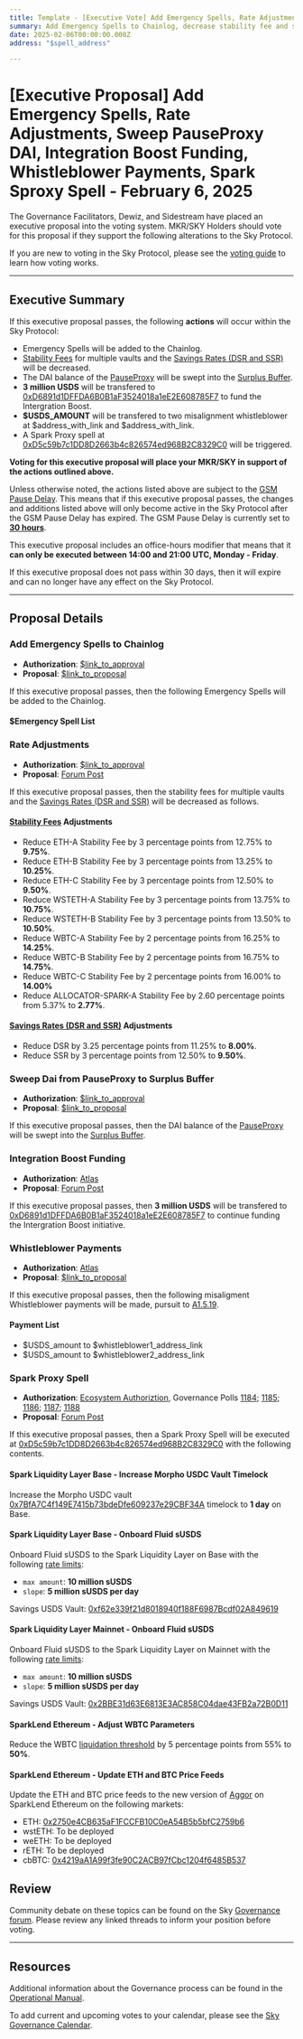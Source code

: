 ```yaml
---
title: Template - [Executive Vote] Add Emergency Spells, Rate Adjustments, Sweep PauseProxy DAI, Integration Boost Funding, Whistleblower Payments, Spark Sproxy Spell - February 6, 2025
summary: Add Emergency Spells to Chainlog, decrease stability fee and savings rates, sweep DAI in PauseProxy to the Surplus Buffer, fund Integration Boost, payments to alignment whistleblowers, trigger a Spark Proxy spell.
date: 2025-02-06T00:00:00.000Z
address: "$spell_address"

---
```

# [Executive Proposal] Add Emergency Spells, Rate Adjustments, Sweep PauseProxy DAI, Integration Boost Funding, Whistleblower Payments, Spark Sproxy Spell - February 6, 2025

The Governance Facilitators, Dewiz, and Sidestream have placed an executive proposal into the voting system. MKR/SKY Holders should vote for this proposal if they support the following alterations to the Sky Protocol.

If you are new to voting in the Sky Protocol, please see the [voting guide](https://manual.makerdao.com/governance/voting-in-makerdao/on-chain-governance) to learn how voting works.

---

## Executive Summary

If this executive proposal passes, the following **actions** will occur within the Sky Protocol:
- Emergency Spells will be added to the Chainlog.
- [Stability Fees](https://sky-atlas.powerhouse.io/#A.3.8.1.1.2.3_Stability_Fee-67e40a3b-f1c2-4dc6-b502-2affeab0b232|57eaf45219bea3b430c2) for multiple vaults and the [Savings Rates (DSR and SSR)](https://sky-atlas.powerhouse.io/A.4.3.1_Savings_Rates/5586fe33-b0af-41f0-9629-b1716c7c0967%7Cb3417d54) will be decreased.
- The DAI balance of the [PauseProxy](https://etherscan.io/address/0xbe8e3e3618f7474f8cb1d074a26affef007e98fb) will be swept into the [Surplus Buffer](https://sky-atlas.powerhouse.io/A.3.5.1_Surplus_Buffer/11af2ff0-8d73-806a-afb0-ca38393197d3%7C57ea2c54).
- **3 million USDS** will be transfered to [0xD6891d1DFFDA6B0B1aF3524018a1eE2E608785F7](https://etherscan.io/address/0xD6891d1DFFDA6B0B1aF3524018a1eE2E608785F7) to fund the Intergration Boost.
- **$USDS_AMOUNT** will be transfered to two misalignment whistleblower at $address_with_link and $address_with_link.
- A Spark Proxy spell at [0xD5c59b7c1DD8D2663b4c826574ed968B2C8329C0](https://etherscan.io/address/0xD5c59b7c1DD8D2663b4c826574ed968B2C8329C0#code) will be triggered. 

**Voting for this executive proposal will place your MKR/SKY in support of the actions outlined above.**

Unless otherwise noted, the actions listed above are subject to the [GSM Pause Delay](https://sky-atlas.powerhouse.io/#A.1.8.2.1_Pause_Delay-a98b8227-95f6-4711-9d8d-f52cbc6ad2d0|0db30758e055). This means that if this executive proposal passes, the changes and additions listed above will only become active in the Sky Protocol after the GSM Pause Delay has expired. The GSM Pause Delay is currently set to [**30 hours**](https://sky-atlas.powerhouse.io/#A.1.8.2.1.2_Pause_Delay_Current_Value-09d2514b-3169-4755-a654-2c774456980d|0db30758e055d2d0).

This executive proposal includes an office-hours modifier that means that it **can only be executed between 14:00 and 21:00 UTC, Monday - Friday**. 

If this executive proposal does not pass within 30 days, then it will expire and can no longer have any effect on the Sky Protocol.

---

## Proposal Details

### Add Emergency Spells to Chainlog

- **Authorization**: [$link_to_approval]()
- **Proposal**: [$link_to_proposal]()

If this executive proposal passes, then the following Emergency Spells will be added to the Chainlog.

#### $Emergency Spell List

### Rate Adjustments

- **Authorization**: [$link_to_approval]()
- **Proposal**: [Forum Post](https://forum.sky.money/t/feb-6-2025-stability-scope-parameter-changes-21/25906)

If this executive proposal passes, then the stability fees for multiple vaults and the [Savings Rates (DSR and SSR)](https://sky-atlas.powerhouse.io/A.4.3.1_Savings_Rates/5586fe33-b0af-41f0-9629-b1716c7c0967%7Cb3417d54) will be decreased as follows.

#### [Stability Fees](https://sky-atlas.powerhouse.io/#A.3.8.1.1.2.3_Stability_Fee-67e40a3b-f1c2-4dc6-b502-2affeab0b232|57eaf45219bea3b430c2) Adjustments

- Reduce ETH-A Stability Fee by 3 percentage points from 12.75% to **9.75%**.
- Reduce ETH-B Stability Fee by 3 percentage points from 13.25% to **10.25%**.
- Reduce ETH-C Stability Fee by 3 percentage points from 12.50% to **9.50%**.
- Reduce WSTETH-A Stability Fee by 3 percentage points from 13.75% to **10.75%**.
- Reduce WSTETH-B Stability Fee by 3 percentage points from 13.50% to **10.50%**.
- Reduce WBTC-A Stability Fee by 2 percentage points from 16.25% to **14.25%**.
- Reduce WBTC-B Stability Fee by 2 percentage points from 16.75% to **14.75%**.
- Reduce WBTC-C Stability Fee by 2 percentage points from 16.00% to **14.00%**
- Reduce ALLOCATOR-SPARK-A Stability Fee by 2.60 percentage points from 5.37% to **2.77%**.

#### [Savings Rates (DSR and SSR)](https://sky-atlas.powerhouse.io/A.4.3.1_Savings_Rates/5586fe33-b0af-41f0-9629-b1716c7c0967%7Cb3417d54) Adjustments

- Reduce DSR by 3.25 percentage points from 11.25% to **8.00%**.
- Reduce SSR by 3 percentage points from 12.50% to **9.50%**.

### Sweep Dai from PauseProxy to Surplus Buffer

- **Authorization**: [$link_to_approval]()
- **Proposal**: [$link_to_proposal]()

If this executive proposal passes, then the DAI balance of the [PauseProxy](https://etherscan.io/address/0xbe8e3e3618f7474f8cb1d074a26affef007e98fb) will be swept into the [Surplus Buffer](https://sky-atlas.powerhouse.io/A.3.5.1_Surplus_Buffer/11af2ff0-8d73-806a-afb0-ca38393197d3%7C57ea2c54).

### Integration Boost Funding

- **Authorization**: [Atlas](https://sky-atlas.powerhouse.io/A.5.2.1.2_Integration_Boost/129f2ff0-8d73-8057-850b-d32304e9c91a|8d5a9e88cf49)
- **Proposal**: [Forum Post](https://forum.sky.money/t/utilization-of-the-integration-boost-budget-a-5-2-1-2/25536/5)

If this executive proposal passes, then  **3 million USDS** will be transfered to [0xD6891d1DFFDA6B0B1aF3524018a1eE2E608785F7](https://etherscan.io/address/0xD6891d1DFFDA6B0B1aF3524018a1eE2E608785F7) to continue funding the Intergration Boost initiative.

### Whistleblower Payments

- **Authorization**: [Atlas](https://sky-atlas.powerhouse.io/A.1.5.19_Whistleblower_Bounty/fb2de9a9-8154-46b8-9631-a5dda875921e|0db3af4e955e)
- **Proposal**: [$link_to_proposal]()

If this executive proposal passes, then the following misaligment Whistleblower payments will be made, pursuit to [A1.5.19](https://sky-atlas.powerhouse.io/A.1.5.19_Whistleblower_Bounty/fb2de9a9-8154-46b8-9631-a5dda875921e|0db3af4e955e).

#### Payment List

- $USDS_amount to $whistleblower1_address_link
- $USDS_amount to $whistleblower2_address_link

### Spark Proxy Spell

- **Authorization**: [Ecosystem Authoriztion](https://forum.sky.money/t/feb-6-2025-proposed-changes-to-spark-for-upcoming-spell-actual/25888/3), Governance Polls [1184](https://vote.makerdao.com/polling/QmUMkWLQ); [1185](https://vote.makerdao.com/polling/QmTfntSm); [1186](https://vote.makerdao.com/polling/QmWCe4JD); [1187](https://vote.makerdao.com/polling/QmbSANrr); [1188](https://vote.makerdao.com/polling/QmRKhzad)
- **Proposal**: [Forum Post](https://forum.sky.money/t/feb-6-2025-proposed-changes-to-spark-for-upcoming-spell-actual/25888)

If this executive proposal passes, then a Spark Proxy Spell will be executed at [0xD5c59b7c1DD8D2663b4c826574ed968B2C8329C0](https://etherscan.io/address/0xD5c59b7c1DD8D2663b4c826574ed968B2C8329C0#code) with the following contents.

#### Spark Liquidity Layer Base - Increase Morpho USDC Vault Timelock

Increase the Morpho USDC vault [0x7BfA7C4f149E7415b73bdeDfe609237e29CBF34A](https://basescan.org/address/0x7BfA7C4f149E7415b73bdeDfe609237e29CBF34A) timelock to **1 day** on Base.

#### Spark Liquidity Layer Base - Onboard Fluid sUSDS

Onboard Fluid sUSDS to the Spark Liquidity Layer on Base with the following [rate limits](https://docs.spark.fi/dev/spark-liquidity-layer/spark-alm-controller#rate-limits):

- `max amount`: **10 million sUSDS**
- `slope`: **5 million sUSDS per day**

Savings USDS Vault: [0xf62e339f21d8018940f188F6987Bcdf02A849619](https://basescan.org/address/0xf62e339f21d8018940f188F6987Bcdf02A849619)

#### Spark Liquidity Layer Mainnet - Onboard Fluid sUSDS

Onboard Fluid sUSDS to the Spark Liquidity Layer on Mainnet with the following [rate limits](https://docs.spark.fi/dev/spark-liquidity-layer/spark-alm-controller#rate-limits):

- `max amount`: **10 million sUSDS**
- `slope`: **5 million sUSDS per day**

Savings USDS Vault: [0x2BBE31d63E6813E3AC858C04dae43FB2a72B0D11](https://etherscan.io/address/0x2BBE31d63E6813E3AC858C04dae43FB2a72B0D11)

#### SparkLend Ethereum - Adjust WBTC Parameters

Reduce the WBTC [liquidation threshold](https://sky-atlas.powerhouse.io/A.3.8.1.6.1.5_Liquidation_Threshold_Definition/9170a423-fba1-4fbe-83c4-f55f2510a9db|57eaf45219be608847d6) by 5 percentage points from 55% to **50%**.

#### SparkLend Ethereum - Update ETH and BTC Price Feeds

Update the ETH and BTC price feeds to the new version of [Aggor](https://github.com/chronicleprotocol/aggor) on SparkLend Ethereum on the following markets:

- ETH: [0x2750e4CB635aF1FCCFB10C0eA54B5b5bfC2759b6](https://etherscan.io/address/0x2750e4CB635aF1FCCFB10C0eA54B5b5bfC2759b6)
- wstETH: To be deployed
- weETH: To be deployed
- rETH: To be deployed
- cbBTC: [0x4219aA1A99f3fe90C2ACB97fCbc1204f6485B537](https://etherscan.io/address/0x4219aA1A99f3fe90C2ACB97fCbc1204f6485B537)

## Review

Community debate on these topics can be found on the Sky [Governance forum](https://forum.makerdao.com/). Please review any linked threads to inform your position before voting.

---

## Resources

Additional information about the Governance process can be found in the [Operational Manual](https://manual.makerdao.com).

To add current and upcoming votes to your calendar, please see the [Sky Governance Calendar](https://manual.makerdao.com/makerdao/calendars/governance-calendar).
